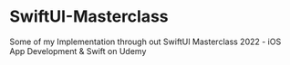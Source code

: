 # SwiftUI-Masterclass
Some of my Implementation through out SwiftUI Masterclass 2022 - iOS App Development &amp; Swift on Udemy
